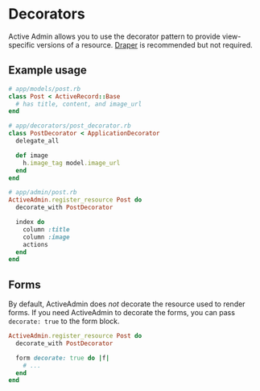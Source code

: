 # Decorators

Active Admin allows you to use the decorator pattern to provide view-specific
versions of a resource. [Draper](https://github.com/drapergem/draper) is
recommended but not required.

## Example usage

```ruby
# app/models/post.rb
class Post < ActiveRecord::Base
  # has title, content, and image_url
end

# app/decorators/post_decorator.rb
class PostDecorator < ApplicationDecorator
  delegate_all

  def image
    h.image_tag model.image_url
  end
end

# app/admin/post.rb
ActiveAdmin.register_resource Post do
  decorate_with PostDecorator

  index do
    column :title
    column :image
    actions
  end
end
```

## Forms

By default, ActiveAdmin does *not* decorate the resource used to render forms.
If you need ActiveAdmin to decorate the forms, you can pass `decorate: true` to the
form block.

```ruby
ActiveAdmin.register_resource Post do
  decorate_with PostDecorator

  form decorate: true do |f|
    # ...
  end
end
```
